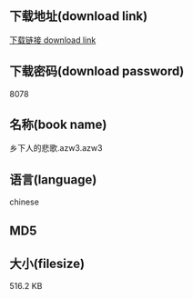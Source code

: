 ## 下载地址(download link)
[下载链接 download link](https://tutu365.netlify.app/?s=%E4%B9%A1%E4%B8%8B%E4%BA%BA%E7%9A%84%E6%82%B2%E6%AD%8C.azw3)

## 下载密码(download password)
8078

## 名称(book name)
乡下人的悲歌.azw3.azw3

## 语言(language)
chinese

## MD5


## 大小(filesize)
516.2 KB
